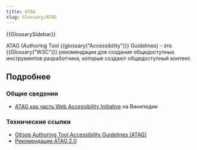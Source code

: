 ```yaml
---
title: ATAG
slug: Glossary/ATAG
---
```


{{GlossarySidebar}}

ATAG (Authoring Tool {{glossary("Accessibility")}} Guidelines) - это {{Glossary("W3C")}} рекомендации для создания общедоступных инструментов разработчика, которые создают общедоступный контент.

## Подробнее

### Общие сведения

- [ATAG как часть Web Accessibility Initiative](http://en.wikipedia.org/wiki/Web_Accessibility_Initiative#Authoring_Tools_Accessibility_Guidelines_.28ATAG.29) на Википедии

### Технические ссылки

- [Обзор Authoring Tool Accessibility Guidelines (ATAG)](http://www.w3.org/WAI/intro/atag.php)
- [Рекомендации ATAG 2.0](http://www.w3.org/TR/ATAG20/)
